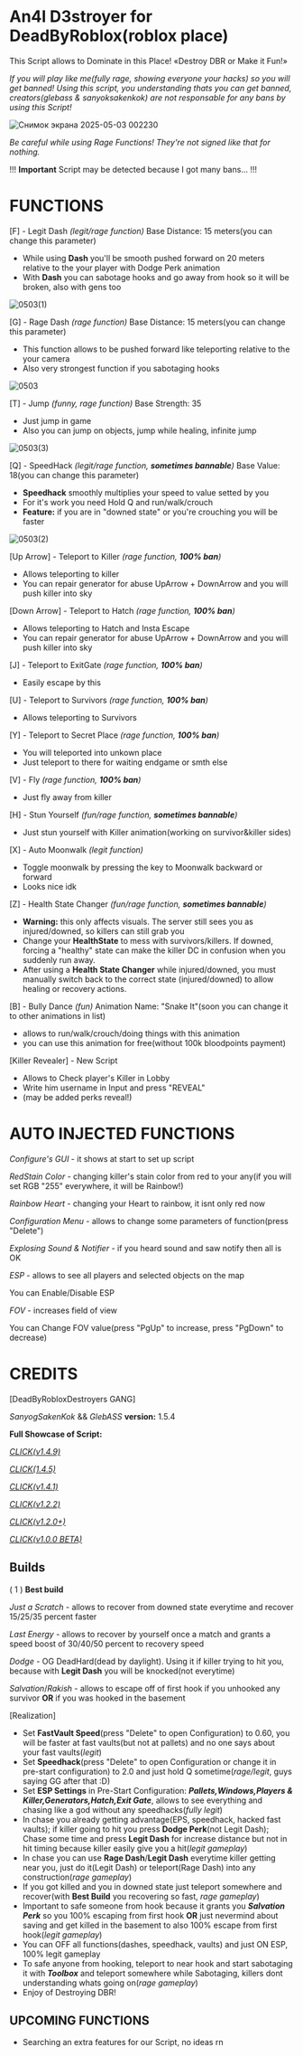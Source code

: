 # An4l D3stroyer for DeadByRoblox(roblox place)
This Script allows to Dominate in this Place!
«Destroy DBR or Make it Fun!»

*If you will play like me(fully rage, showing everyone your hacks) so you will get banned!*
*Using this script, you understanding thats you can get banned, creators(glebass & sanyoksakenkok) are not responsable for any bans by using this Script!*

![Снимок экрана 2025-05-03 002230](https://github.com/user-attachments/assets/2818ef36-f6b5-4aef-bbb3-16bc5d71084c)

*Be careful while using Rage Functions! They're not signed like that for nothing.*

!!! **Important** Script may be detected because I got many bans... !!!

# FUNCTIONS
[F] - Legit Dash *(legit/rage function)*
Base Distance: 15 meters(you can change this parameter)

- While using **Dash** you'll be smooth pushed forward on 20 meters relative to the your player with Dodge Perk animation
- With **Dash** you can sabotage hooks and go away from hook so it will be broken, also with gens too


![0503(1)](https://github.com/user-attachments/assets/b1bf132d-57c3-4638-9f70-4abf303c033e)


[G] - Rage Dash *(rage function)*
Base Distance: 15 meters(you can change this parameter)

- This function allows to be pushed forward like teleporting relative to the your camera
- Also very strongest function if you sabotaging hooks


![0503](https://github.com/user-attachments/assets/5ee3c1f5-789d-44a1-be10-9c8d69d9ebcd)


[T] - Jump *(funny, rage function)*
Base Strength: 35

- Just jump in game
- Also you can jump on objects, jump while healing, infinite jump


![0503(3)](https://github.com/user-attachments/assets/9e8737d7-68df-479b-99a4-f42ff32fccd9)


[Q] - SpeedHack *(legit/rage function, **sometimes bannable**)*
Base Value: 18(you can change this parameter)

- **Speedhack** smoothly multiplies your speed to value setted by you
- For it's work you need Hold Q and run/walk/crouch
- **Feature:** if you are in "downed state" or you're crouching you will be faster


![0503(2)](https://github.com/user-attachments/assets/28c70432-70a8-4373-91eb-76bf52b46287)


[Up Arrow] - Teleport to Killer *(rage function, **100% ban**)*

- Allows teleporting to killer
- You can repair generator for abuse UpArrow + DownArrow and you will push killer into sky


[Down Arrow] - Teleport to Hatch *(rage function, **100% ban**)*

- Allows teleporting to Hatch and Insta Escape
- You can repair generator for abuse UpArrow + DownArrow and you will push killer into sky


[J] - Teleport to ExitGate *(rage function, **100% ban**)*

- Easily escape by this


[U] - Teleport to Survivors *(rage function, **100% ban**)*

- Allows teleporting to Survivors


[Y] - Teleport to Secret Place *(rage function, **100% ban**)*

- You will teleported into unkown place
- Just teleport to there for waiting endgame or smth else


[V] - Fly *(rage function, **100% ban**)*

- Just fly away from killer


[H] - Stun Yourself *(fun/rage function, **sometimes bannable**)*

- Just stun yourself with Killer animation(working on survivor&killer sides)


[X] - Auto Moonwalk *(legit function)*

- Toggle moonwalk by pressing the key to Moonwalk backward or forward
- Looks nice idk


[Z] - Health State Changer *(fun/rage function, **sometimes bannable**)*

- **Warning:** this only affects visuals. The server still sees you as injured/downed, so killers can still grab you
- Change your **HealthState** to mess with survivors/killers. If downed, forcing a "healthy" state can make the killer DC in confusion when you suddenly run away.
- After using a **Health State Changer** while injured/downed, you must manually switch back to the correct state (injured/downed) to allow healing or recovery actions.


[B] - Bully Dance *(fun)*
Animation Name: "Snake It"(soon you can change it to other animations in list)

- allows to run/walk/crouch/doing things with this animation
- you can use this animation for free(without 100k bloodpoints payment)


[Killer Revealer] - New Script

- Allows to Check player's Killer in Lobby
- Write him username in Input and press "REVEAL"
- (may be added perks reveal!)

# AUTO INJECTED FUNCTIONS
*Configure's GUI* - it shows at start to set up script

*RedStain Color* - changing killer's stain color from red to your any(if you will set RGB "255" everywhere, it will be Rainbow!)

*Rainbow Heart* - changing your Heart to rainbow, it isnt only red now

*Configuration Menu* - allows to change some parameters of function(press "Delete")

*Explosing Sound & Notifier* - if you heard sound and saw notify then all is OK

*ESP* - allows to see all players and selected objects on the map

You can Enable/Disable ESP

*FOV* - increases field of view

You can Change FOV value(press "PgUp" to increase, press "PgDown" to decrease)


# CREDITS
[DeadByRobloxDestroyers GANG]

*SanyogSakenKok* && *GlebASS*
**version:** 1.5.4

**Full Showcase of Script:**

[*CLICK(v1.4.9)*](https://youtu.be/p2OvGk8UbEk)

[*CLICK(1.4.5)*](https://youtu.be/7lKvQb469Qc)

[*CLICK(v1.4.1)*](https://youtu.be/Q8BuVO4quzk)

[*CLICK(v1.2.2)*](https://www.youtube.com/watch?v=ueZQxLJk620)

[*CLICK(v1.2.0+)*](https://youtu.be/dWvedc3-RwI)

[*CLICK(v1.0.0 BETA)*](https://youtu.be/rUCT19jRR4M)


## Builds
( 1 )
**Best build**

*Just a Scratch* - allows to recover from downed state everytime and recover 15/25/35 percent faster

*Last Energy* - allows to recover by yourself once a match and grants a speed boost of 30/40/50 percent to recovery speed

*Dodge* - OG DeadHard(dead by daylight). Using it if killer trying to hit you, because with **Legit Dash** you will be knocked(not everytime)

*Salvation*/*Rakish* - allows to escape off of first hook if you unhooked any survivor **OR** if you was hooked in the basement


[Realization]

- Set **FastVault Speed**(press "Delete" to open Configuration) to 0.60, you will be faster at fast vaults(but not at pallets) and no one says about your fast vaults(*legit*)
- Set **Speedhack**(press "Delete" to open Configuration or change it in pre-start configuration) to 2.0 and just hold Q sometime(*rage/legit*, guys saying GG after that :D)
- Set **ESP Settings** in Pre-Start Configuration: ***Pallets,Windows,Players & Killer,Generators,Hatch,Exit Gate***, allows to see everything and chasing like a god without any speedhacks(*fully legit*)
- In chase you already getting advantage(EPS, speedhack, hacked fast vaults); if killer going to hit you press **Dodge Perk**(not Legit Dash); Chase some time and press **Legit Dash** for increase distance but not in hit timing because killer easily give you a hit(*legit gameplay*)
- In chase you can use **Rage Dash**/**Legit Dash** everytime killer getting near you, just do it(Legit Dash) or teleport(Rage Dash) into any construction(*rage gameplay*)
- If you got killed and you in downed state just teleport somewhere and recover(with **Best Build** you recovering so fast, *rage gameplay*)
- Important to safe someone from hook because it grants you ***Salvation Perk*** so you 100% escaping from first hook **OR** just nevermind about saving and get killed in the basement to also 100% escape from first hook(*legit gameplay*)
- You can OFF all functions(dashes, speedhack, vaults) and just ON ESP, 100% legit gameplay
- To safe anyone from hooking, teleport to near hook and start sabotaging it with ***Toolbox*** and teleport somewhere while Sabotaging, killers dont understanding whats going on(*rage gameplay*)
- Enjoy of Destroying DBR!


## UPCOMING FUNCTIONS
- Searching an extra features for our Script, no ideas rn
